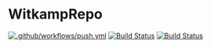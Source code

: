 # WitkampRepo
[![.github/workflows/push.yml](https://github.com/victorwitkamp/WitkampRepo/actions/workflows/push.yml/badge.svg)](https://github.com/victorwitkamp/WitkampRepo/actions/workflows/push.yml)
[![Build Status](https://dev.azure.com/witkamp/Witkamp/_apis/build/status/victorwitkamp.WitkampRepo?branchName=master)](https://dev.azure.com/witkamp/Witkamp/_build/latest?definitionId=3&branchName=master)
[![Build Status](https://dev.azure.com/witkamp/Witkamp/_apis/build/status/victorwitkamp.WitkampRepo?branchName=master&jobName=Build)](https://dev.azure.com/witkamp/Witkamp/_build/latest?definitionId=3&branchName=master)
